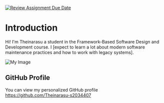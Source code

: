 [![Review Assignment Due Date](https://classroom.github.com/assets/deadline-readme-button-22041afd0340ce965d47ae6ef1cefeee28c7c493a6346c4f15d667ab976d596c.svg)](https://classroom.github.com/a/0MOLbOcH)
# Introduction
Hi! I'm Theinarasu a student in the Framework-Based Software Design and Development course. 
I [expect to learn a lot about modern software maintenance practices and how to work with legacy systems].

![My Image](myimage.jpg|width=100)  <!-- Link to the uploaded image -->

## GitHub Profile

You can view my personalized GitHub profile https://github.com/Theinarasu-s2034407

